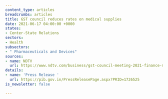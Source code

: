 ```yaml
---
content_type: articles
breadcrumbs: articles
title: GST council reduces rates on medical supplies
date: 2021-06-17 04:00:00 +0000
states:
- Center-State Relations
sectors:
- Health
subsectors:
- " Pharmaceuticals and Devices"
sources:
- name: NDTV
  url: https://www.ndtv.com/business/gst-council-meeting-2021-finance-minister-nirmala-sitharaman-chairs-44th-gst-meet-check-tax-cut-on-covid-essentials-black-fungus-medicine-2462294
details:
- name: 'Press Release '
  url: https://pib.gov.in/PressReleasePage.aspx?PRID=1726525
is_newsletter: false

---
```

